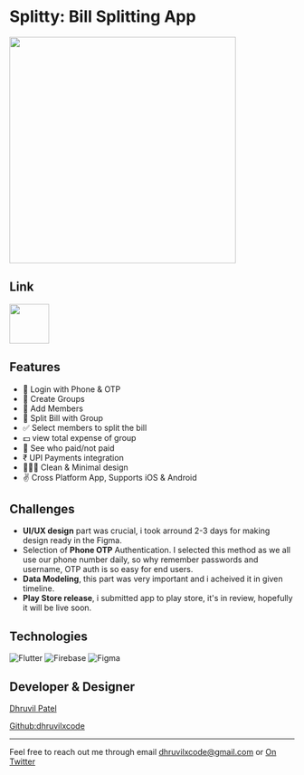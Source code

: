 # Splitty: Bill Splitting App

<img src="https://dhruvilxcode.github.io/splitterapp/assets/mobile-illustration.svg" height="400px">

## Link
<a href="https://github.com/dhruvilxcode/bill-splitting-app/blob/main/splitty.apk?raw=true" download>
    <img src="https://dhruvilxcode.github.io/splitterapp/assets/download-apk-badge.svg" height="70px" />
</a>


## Features
- 📱 Login with Phone & OTP
- 🤝 Create Groups
- 👥 Add Members
- 🧾 Split Bill with Group
- ✅ Select members to split the bill
- 💵 view total expense of group
- 💸 See who paid/not paid
- ₹ UPI Payments integration
- 👨🏻‍🎨 Clean & Minimal design
- ✌️ Cross Platform App, Supports iOS & Android


## Challenges
- **UI/UX design** part was crucial, i took arround 2-3 days for making design ready in the Figma.
- Selection of **Phone OTP** Authentication. I selected this method as we all use our phone number daily, so why remember passwords and username, OTP auth is so easy for end users.
- **Data Modeling**, this part was very important and i acheived it in given timeline.
- **Play Store release**, i submitted app to play store, it's in review, hopefully it will be live soon.


## Technologies
![Flutter](https://img.shields.io/badge/Flutter-02569B?style=for-the-badge&logo=flutter&logoColor=white)
![Firebase](https://img.shields.io/badge/firebase-ffca28?style=for-the-badge&logo=firebase&logoColor=black)
![Figma](https://img.shields.io/badge/Figma-F24E1E?style=for-the-badge&logo=figma&logoColor=white)

## Developer & Designer
[Dhruvil Patel](https://www.findcoder.io/u/dhruvil)

[Github:dhruvilxcode](https://github.com/dhruvilxcode)

<hr>

Feel free to reach out me through email dhruvilxcode@gmail.com or [On Twitter](https://twitter.com/dhruvilxcode)
